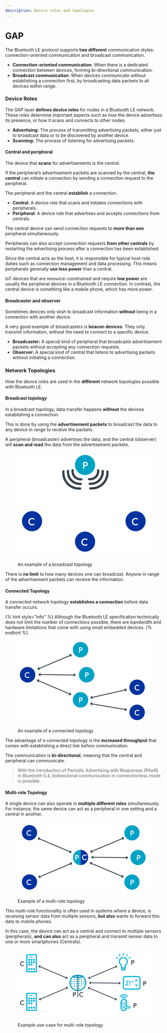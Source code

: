 ```yaml
---
description: Device roles and topologies
---
```


# GAP

The Bluetooth LE protocol supports **two different** communication styles: connection-oriented communication and broadcast communication.

* **Connection-oriented communication**: When there is a dedicated connection between devices, forming bi-directional communication.&#x20;
* **Broadcast communication**: When devices communicate without establishing a connection first, by broadcasting data packets to all devices within range.

### Device Roles

The GAP layer **defines device roles** for nodes in a Bluetooth LE network. These roles determine important aspects such as how the device advertises its presence, or how it scans and connects to other nodes.

* **Advertising:** The process of transmitting advertising packets, either just to broadcast data or to be discovered by another device.
* **Scanning:** The process of listening for advertising packets.

#### Central and peripheral

The device that **scans** for advertisements is the central.

If the peripheral’s advertisement packets are scanned by the central, **the central** can initiate a connection by sending a connection request to the peripheral.

The peripheral and the central **establish** a connection.

* **Central**: A device role that scans and initiates connections with peripherals.
* **Peripheral**: A device role that advertises and accepts connections from centrals.

The central device can send connection requests to **more than one** peripheral simultaneously.

Peripherals can also accept connection requests **from other centrals** by restarting the advertising process after a connection has been established.

Since the central acts as the host, it is responsible for typical host-role duties such as connection management and data processing. This means peripherals generally **use less power** than a central.

IoT devices that are resource-constrained and require **low power** are usually the peripheral devices in a Bluetooth LE connection. In contrast, the central device is something like a mobile phone, which has more power.

#### Broadcaster and observer

Sometimes devices only wish to broadcast information **without** being in a connection with another device.

A very good example of broadcasters is **beacon devices**. They only transmit information, without the need to connect to a specific device.

* **Broadcaster:** A special kind of peripheral that broadcasts advertisement packets without accepting any connection requests.
* **Observer:** A special kind of central that listens to advertising packets without initiating a connection.

### Network Topologies

How the device roles are used in the **different** network topologies possible with Bluetooth LE.

#### Broadcast topology

In a broadcast topology, data transfer happens **without** the devices establishing a connection.

This is done by using the **advertisement packets** to broadcast the data to any device in range to receive the packets.

A peripheral (broadcaster) advertises the data, and the central (observer) will **scan and read** the data from the advertisement packets.

<figure><img src="../../../.gitbook/assets/blefund_less1_broadcast_topology-2 (1).png" alt=""><figcaption><p>An example of a broadcast topology</p></figcaption></figure>

There is **no limit** to how many devices one can broadcast. Anyone in range of the advertisement packets can receive the information.

#### Connected Topology

A connected network topology **establishes a connection** before data transfer occurs.

{% hint style="info" %}
Although the Bluetooth LE specification technically does not limit the number of connections possible, there are bandwidth and hardware limitations that come with using small embedded devices.
{% endhint %}

<figure><img src="../../../.gitbook/assets/blefund_less1_connection_topology-1.png" alt=""><figcaption><p>An example of a connected topology</p></figcaption></figure>

The advantage of a connected topology is the **increased throughput** that comes with establishing a direct link before communication.

The communication is **bi-directional**, meaning that the central and peripheral can communicate.

> With the introduction of Periodic Advertising with Responses (PAwR) in Bluetooth 5.4, bidirectional communication in connectionless mode is possible.

#### Multi-role Topology

A single device can also operate in **multiple different roles** simultaneously. For instance, the same device can act as a peripheral in one setting and a central in another.

<figure><img src="../../../.gitbook/assets/blefund_less1_multirole_topology-1.png" alt=""><figcaption><p>Example of a multi-role topology</p></figcaption></figure>

This multi-role functionality is often used in systems where a device, is receiving sensor data from multiple sensors, **but also** wants to forward this data to mobile phones.

In this case, the device can act as a central and connect to multiple sensors (peripherals), **and can also** act as a peripheral and transmit sensor data to one or more smartphones (Centrals).

<figure><img src="../../../.gitbook/assets/blefund_less1_multirole_topology_example-1.png" alt=""><figcaption><p>Example use-case for multi-role topology</p></figcaption></figure>

